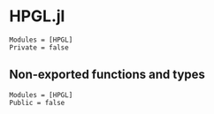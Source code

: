 # HPGL.jl


```@autodocs
Modules = [HPGL]
Private = false
```

## Non-exported functions and types

```@autodocs
Modules = [HPGL]
Public = false
```
